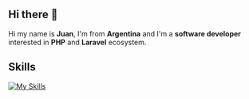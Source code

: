 ## Hi there 👋

Hi my name is **Juan**, I'm from **Argentina** and I'm a **software developer** interested in **PHP** and **Laravel** ecosystem.

## Skills

[![My Skills](https://skillicons.dev/icons?i=php,laravel,postgres,bash,docker,linux)](https://skillicons.dev)


<!--
**juanfnbs/juanfnbs** is a ✨ _special_ ✨ repository because its `README.md` (this file) appears on your GitHub profile.

Here are some ideas to get you started:

- 🔭 I’m currently working on ...
- 🌱 I’m currently learning ...
- 👯 I’m looking to collaborate on ...
- 🤔 I’m looking for help with ...
- 💬 Ask me about ...
- 📫 How to reach me: ...
- 😄 Pronouns: ...
- ⚡ Fun fact: ...
-->
